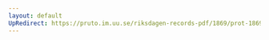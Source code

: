 ```yaml
---
layout: default
UpRedirect: https://pruto.im.uu.se/riksdagen-records-pdf/1869/prot-1869--ak--203/prot-1869--ak--203_005.pdf
---
```

